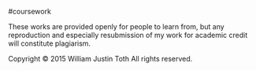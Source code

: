 #coursework

These works are provided openly for people to learn from, but any reproduction and especially resubmission of my work for academic credit will constitute plagiarism.

Copyright © 2015 William Justin Toth
All rights reserved.
